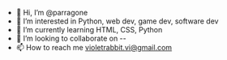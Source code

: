 - 👋 Hi, I’m @parragone
- 👀 I’m interested in Python, web dev, game dev, software dev
- 🌱 I’m currently learning HTML, CSS, Python
- 💞️ I’m looking to collaborate on --
- 📫 How to reach me violetrabbit.vi@gmail.com

<!---
parragone/parragone is a ✨ special ✨ repository because its `README.md` (this file) appears on your GitHub profile.
You can click the Preview link to take a look at your changes.
--->
